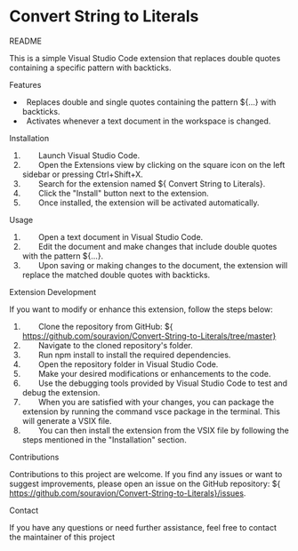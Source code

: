 # Convert String to Literals

README

This is a simple Visual Studio Code extension that replaces double quotes containing a specific pattern with backticks.

Features

- `	`Replaces double and single quotes containing the pattern ${...} with backticks.
- `	`Activates whenever a text document in the workspace is changed.

Installation

1. `	`Launch Visual Studio Code.
1. `	`Open the Extensions view by clicking on the square icon on the left sidebar or pressing Ctrl+Shift+X.
1. `	`Search for the extension named ${ Convert String to Literals}.
1. `	`Click the "Install" button next to the extension.
1. `	`Once installed, the extension will be activated automatically.

Usage

1. `	`Open a text document in Visual Studio Code.
1. `	`Edit the document and make changes that include double quotes with the pattern ${...}.
1. `	`Upon saving or making changes to the document, the extension will replace the matched double quotes with backticks.

Extension Development

If you want to modify or enhance this extension, follow the steps below:

1. `	`Clone the repository from GitHub: ${ https://github.com/souravion/Convert-String-to-Literals/tree/master}
1. `	`Navigate to the cloned repository's folder.
1. `	`Run npm install to install the required dependencies.
1. `	`Open the repository folder in Visual Studio Code.
1. `	`Make your desired modifications or enhancements to the code.
1. `	`Use the debugging tools provided by Visual Studio Code to test and debug the extension.
1. `	`When you are satisfied with your changes, you can package the extension by running the command vsce package in the terminal. This will generate a VSIX file.
1. `	`You can then install the extension from the VSIX file by following the steps mentioned in the "Installation" section.

Contributions

Contributions to this project are welcome. If you find any issues or want to suggest improvements, please open an issue on the GitHub repository: ${ https://github.com/souravion/Convert-String-to-Literals}/issues.

Contact

If you have any questions or need further assistance, feel free to contact the maintainer of this project

